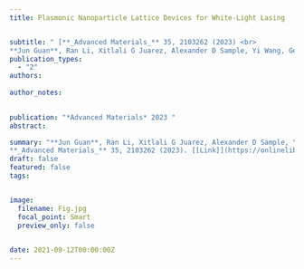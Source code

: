 ```yaml
---
title: Plasmonic Nanoparticle Lattice Devices for White‐Light Lasing


subtitle: " [**_Advanced Materials_** 35, 2103262 (2023) <br> 
**Jun Guan**, Ran Li, Xitlali G Juarez, Alexander D Sample, Yi Wang, George C Schatz, Teri W Odom* ](https://onlinelibrary.wiley.com/doi/full/10.1002/adma.202103262)"
publication_types:
  - "2"
authors: 
  
author_notes:
  

publication: "*Advanced Materials* 2023 "
abstract: 

summary: "**Jun Guan**, Ran Li, Xitlali G Juarez, Alexander D Sample, Yi Wang, George C Schatz, Teri W Odom*  <br>
**_Advanced Materials_** 35, 2103262 (2023). [[Link]](https://onlinelibrary.wiley.com/doi/full/10.1002/adma.202103262)"
draft: false
featured: false
tags:


image:
  filename: Fig.jpg
  focal_point: Smart
  preview_only: false

 
date: 2021-09-12T00:00:00Z
---
```







